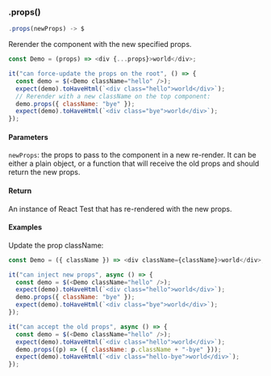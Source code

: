 ### .props()

```js
.props(newProps) -> $
```

Rerender the component with the new specified props.

```js
const Demo = (props) => <div {...props}>world</div>;

it("can force-update the props on the root", () => {
  const demo = $(<Demo className="hello" />);
  expect(demo).toHaveHtml(`<div class="hello">world</div>`);
  // Rerender with a new className on the top component:
  demo.props({ className: "bye" });
  expect(demo).toHaveHtml(`<div class="bye">world</div>`);
});
```

#### Parameters

`newProps`: the props to pass to the component in a new re-render. It can be either a plain object, or a function that will receive the old props and should return the new props.

#### Return

An instance of React Test that has re-rendered with the new props.

#### Examples

Update the prop className:

```js
const Demo = ({ className }) => <div className={className}>world</div>;

it("can inject new props", async () => {
  const demo = $(<Demo className="hello" />);
  expect(demo).toHaveHtml(`<div class="hello">world</div>`);
  demo.props({ className: "bye" });
  expect(demo).toHaveHtml(`<div class="bye">world</div>`);
});

it("can accept the old props", async () => {
  const demo = $(<Demo className="hello" />);
  expect(demo).toHaveHtml(`<div class="hello">world</div>`);
  demo.props((p) => ({ className: p.className + "-bye" }));
  expect(demo).toHaveHtml(`<div class="hello-bye">world</div>`);
});
```
